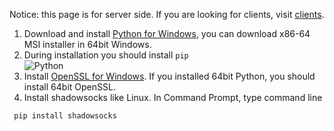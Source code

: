 Notice: this page is for server side. If you are looking for clients, visit [clients](https://github.com/shadowsocks/shadowsocks/wiki/Ports-and-Clients#windows).

1. Download and install [Python for Windows](https://www.python.org/downloads/windows/), you can download x86-64 MSI installer in 64bit Windows.
2. During installation you should install `pip`  
![Python](https://cloud.githubusercontent.com/assets/493124/5639371/0b91b9fa-9650-11e4-9782-44526d25f2fa.png)
3. Install [OpenSSL for Windows](https://slproweb.com/products/Win32OpenSSL.html). If you installed 64bit Python, you should install 64bit OpenSSL.
4. Install shadowsocks like Linux. In Command Prompt, type command line  
````
 pip install shadowsocks
````